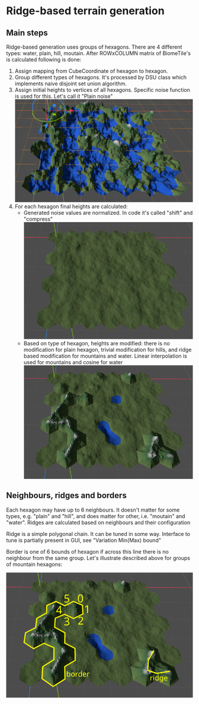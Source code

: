 # Ridge-based terrain generation

## Main steps
Ridge-based generation uses groups of hexagons. There are 4 different types: water, plain, hill, moutain. After ROWxCOLUMN matrix of BiomeTile's is calculated following is done:
1. Assign mapping from CubeCoordinate of hexagon to hexagon.
2. Group different types of hexagons. It's processed by DSU class which implements naive disjoint set union algorithm.
3. Assign initial heights to vertices of all hexagons. Specific noise function is used for this. Let's call it "Plain noise" ![before_shift_compress](pics/before_shift_compress.png)
4. For each hexagon final heights are calculated:
    - Generated noise values are normalized. In code it's called "shift" and "compress" ![after_shift_compress](pics/after_shift_compress.png)
    - Based on type of hexagon, heights are modified: there is no modification for plain hexagon, trivial modification for hills, and ridge based modification for mountains and water. Linear interpolation is used for mountains and cosine for water![apply_final_heights](pics/apply_final_heights.png)

## Neighbours, ridges and borders
Each hexagon may have up to 6 neighbours. It doesn't matter for some types, e.g. "plain" and "hill", and does matter for other, i.e. "moutain" and "water". Ridges are calculated based on neighbours and their configuration

Ridge is a simple polygonal chain. It can be tuned in some way. Interface to tune is partially present in GUI, see "Variation Min(Max) bound"

Border is one of 6 bounds of hexagon if across this line there is no neighbour from the same group. Let's illustrate described above for groups of mountain hexagons:

![ridge_borders](pics/ridges_borders.png)
